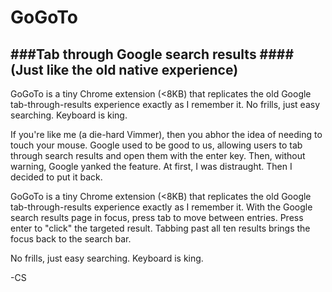 GoGoTo
===

###Tab through Google search results
####(Just like the old native experience)
---


GoGoTo is a tiny Chrome extension (<8KB) that replicates the old Google tab-through-results experience exactly as I remember it. No frills, just easy searching. Keyboard is king.

If you're like me (a die-hard Vimmer), then you abhor the idea of needing to touch your mouse. Google used to be good to us, allowing users to tab through search results and open them with the enter key. Then, without warning, Google yanked the feature. At first, I was distraught. Then I decided to put it back.

GoGoTo is a tiny Chrome extension (<8KB) that replicates the old Google tab-through-results experience exactly as I remember it. With the Google search results page in focus, press tab to move between entries. Press enter to "click" the targeted result. Tabbing past all ten results brings the focus back to the search bar.

No frills, just easy searching. Keyboard is king.

-CS
